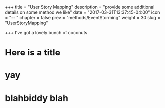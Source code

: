 +++
title = "User Story Mapping"
description = "provide some additional details on some method we like"
date = "2017-03-31T13:37:45-04:00"
icon = "<b>-- </b>"
chapter = false
prev = "methods/EventStorming"
weight = 30
slug = "UserStoryMapping"

+++
I've got a lovely bunch of coconuts

# Here is a title
# yay
# blahbiddy blah